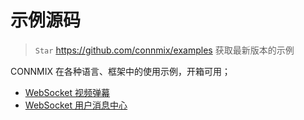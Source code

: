# 示例源码

> `Star` https://github.com/connmix/examples 获取最新版本的示例

CONNMIX 在各种语言、框架中的使用示例，开箱可用；

- [WebSocket 视频弹幕](https://github.com/connmix/examples/tree/main/barrage-videos)
- [WebSocket 用户消息中心](https://github.com/connmix/examples/tree/main/message-center)
